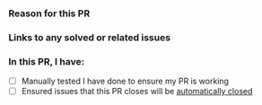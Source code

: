 ### Reason for this PR

<Insert reasons for this PR>

### Links to any solved or related issues

<Insert links>

### In this PR, I have:

* [ ] Manually tested I have done to ensure my PR is working
* [ ] Ensured issues that this PR closes will be [automatically closed](https://docs.github.com/en/issues/tracking-your-work-with-issues/linking-a-pull-request-to-an-issue)
